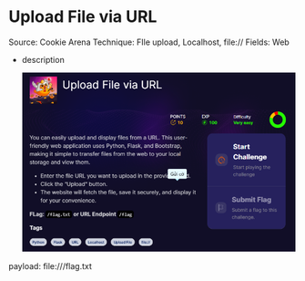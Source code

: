 # Upload File via URL

Source: Cookie Arena
Technique: FIle upload, Localhost, file://
Fields: Web

- description
    
    ![image.png](image.png)
    

payload: file:///flag.txt